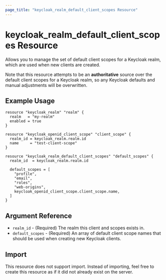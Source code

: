 ```yaml
---
page_title: "keycloak_realm_default_client_scopes Resource"
---
```


# keycloak\_realm\_default\_client\_scopes Resource

Allows you to manage the set of default client scopes for a Keycloak realm, which are used when new clients are created.

Note that this resource attempts to be an **authoritative** source over the default client scopes for a Keycloak realm,
so any Keycloak defaults and manual adjustments will be overwritten.


## Example Usage

```hcl
resource "keycloak_realm" "realm" {
  realm   = "my-realm"
  enabled = true
}

resource "keycloak_openid_client_scope" "client_scope" {
  realm_id = keycloak_realm.realm.id
  name     = "test-client-scope"
}

resource "keycloak_realm_default_client_scopes" "default_scopes" {
  realm_id  = keycloak_realm.realm.id

  default_scopes = [
    "profile",
    "email",
    "roles",
    "web-origins",
    keycloak_openid_client_scope.client_scope.name,
  ]
}
```

## Argument Reference

- `realm_id` - (Required) The realm this client and scopes exists in.
- `default_scopes` - (Required) An array of default client scope names that should be used when creating new Keycloak clients.

## Import

This resource does not support import. Instead of importing, feel free to create this resource
as if it did not already exist on the server.
